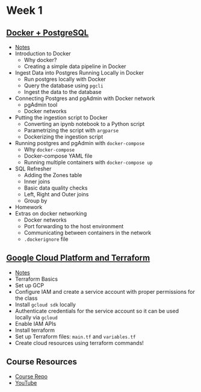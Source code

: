 # Week 1

## [Docker + PostgreSQL](docker-sql/)
* [Notes](docker-sql/)
* Introduction to Docker
    * Why docker?
    * Creating a simple data pipeline in Docker
* Ingest Data into Postgres Running Locally in Docker
    * Run postgres locally with Docker
    * Query the database using `pgcli`
    * Ingest the data to the database
* Connecting Postgres and pgAdmin with Docker network
    * pgAdmin tool
    * Docker networks
* Putting the ingestion script to Docker
    * Converting an ipynb notebook to a Python script
    * Parametrizing the script with `argparse`
    * Dockerizing the ingestion script
* Running postgres and pgAdmin with `docker-compose`
    * Why `docker-compose`
    * Docker-compose YAML file
    * Running multiple containers with `docker-compose up`
* SQL Refresher
    * Adding the Zones table
    * Inner joins
    * Basic data quality checks
    * Left, Right and Outer joins
    * Group by
* Homework
* Extras on docker networking
    * Docker networks
    * Port forwarding to the host environment
    * Communicating between containers in the network
    * `.dockerignore` file

## [Google Cloud Platform and Terraform](terraform-gcp/)
* [Notes](terraform-gcp/)
* Terraform Basics
* Set up GCP
* Configure IAM and create a service account with proper permissions for the class
* Install `gcloud sdk` locally
* Authenticate credentials for the service account so it can be used locally via `gcloud`
* Enable IAM APIs
* Install terraform
* Set up Terraform files: `main.tf` and `variables.tf`
* Create cloud resources using terraform commands!

## Course Resources
* [Course Repo](https://github.com/DataTalksClub/data-engineering-zoomcamp/tree/main/week_1_basics_n_setup)
* [YouTube](https://www.youtube.com/playlist?list=PL3MmuxUbc_hJed7dXYoJw8DoCuVHhGEQb)